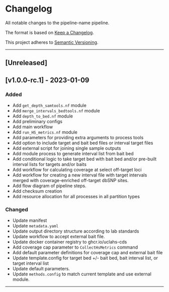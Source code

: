 # Changelog
All notable changes to the pipeline-name pipeline.

The format is based on [Keep a Changelog](https://keepachangelog.com/en/1.0.0/).

This project adheres to [Semantic Versioning](https://semver.org/spec/v2.0.0.html).

---

## [Unreleased]

## [v1.0.0-rc.1] - 2023-01-09
### Added
- Add `get_depth_samtools.nf` module
- Add `merge_intervals_bedtools.nf` module
- Add `depth_to_bed.nf` module
- Add preliminary configs
- Add main workflow
- Add `run_HS_metrics.nf` module
- Add parameters for providing extra arguments to process tools
- Add option to include target and bait bed files or interval target files
- Add external script for joining single sample outputs
- Add module process to generate interval list from bait bed
- Add conditional logic to take target bed with bait bed and/or pre-built interval lists for targets and/or baits
- Add workflow for calculating coverage at select off-target loci
- Add workflow for creating a new interval file with target intervals merged with coverage-enriched off-target dbSNP sites.
- Add flow diagram of pipeline steps.
- Add checksum creation
- Add resource allocation for all processes in all partition types

### Changed
- Update manifest
- Update `metadata.yaml`
- Update output directory structure according to lab standards
- Update workflow to accept external bait file.
- Update docker container registry to ghcr.io/uclahs-cds
- Add coverage cap parameter to `CollectHsMetrics` command
- Add default parameter definitions for coverage cap and external bait file
- Update template.config for target bed +/- bait bed, bait interval list, or target interval list
- Update default parameters.
- Update `methods.config` to match current template and use external module.
---

